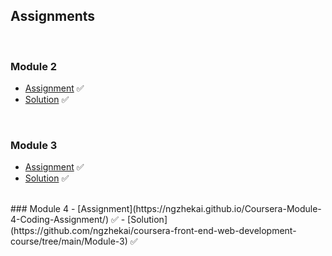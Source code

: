 ## Assignments 

<br>

### Module 2
- [Assignment](https://ngzhekai.github.io/Coursera-Module-2-Coding-Assignment/) ✅
- [Solution](https://github.com/ngzhekai/coursera-front-end-web-development-course/tree/main/Module-2) ✅

<br>

### Module 3
- [Assignment](https://ngzhekai.github.io/Coursera-Module-3-Coding-Assignment/) ✅
- [Solution](https://github.com/ngzhekai/coursera-front-end-web-development-course/tree/main/Module-3) ✅

<br>
### Module 4
- [Assignment](https://ngzhekai.github.io/Coursera-Module-4-Coding-Assignment/) ✅
- [Solution](https://github.com/ngzhekai/coursera-front-end-web-development-course/tree/main/Module-3) ✅
